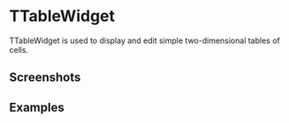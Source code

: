 TTableWidget
============

TTableWidget is used to display and edit simple two-dimensional tables of cells.

Screenshots
-----------

Examples
--------
